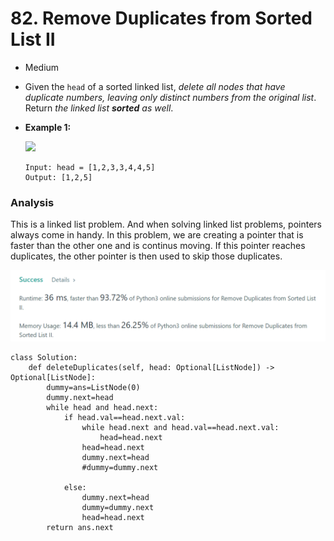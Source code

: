 # 82. Remove Duplicates from Sorted List II

* Medium
*   Given the `head` of a sorted linked list, _delete all nodes that have duplicate numbers, leaving only distinct numbers from the original list_. Return _the linked list **sorted** as well_.

    &#x20;
*   **Example 1:**

    ![](https://assets.leetcode.com/uploads/2021/01/04/linkedlist1.jpg)

    ```
    Input: head = [1,2,3,3,4,4,5]
    Output: [1,2,5]
    ```



### Analysis&#x20;

This is a linked list problem. And when solving linked list problems, pointers always come in handy. In this problem, we are creating a pointer that is faster than the other one and is continus moving. If this pointer reaches duplicates, the other pointer is then used to skip those duplicates.&#x20;

![](../.gitbook/assets/image.png)

```
class Solution:
    def deleteDuplicates(self, head: Optional[ListNode]) -> Optional[ListNode]:
        dummy=ans=ListNode(0)
        dummy.next=head
        while head and head.next:
            if head.val==head.next.val:
                while head.next and head.val==head.next.val:
                    head=head.next
                head=head.next
                dummy.next=head
                #dummy=dummy.next

            else:
                dummy.next=head
                dummy=dummy.next
                head=head.next
        return ans.next
```
